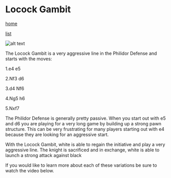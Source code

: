 # Locock Gambit

[home](/zaliczeniowe1awww/)

[list](/zaliczeniowe1awww/list)

![alt text](https://www.thechesswebsite.com/wp-content/uploads/2019/06/locock-gambit.png "Locock Gambit")


The Locock Gambit is a very aggressive line in the Philidor Defense and starts with the moves:

1.e4 e5

2.Nf3 d6

3.d4 Nf6

4.Ng5 h6

5.Nxf7

The Philidor Defense is generally pretty passive. When you start out with e5 and d6 you are playing for a very long game by building up a strong pawn structure. This can be very frustrating for many players starting out with e4 because they are looking for an aggressive start.

With the Locock Gambit, white is able to regain the initiative and play a very aggressive line. The knight is sacrificed and in exchange, white is able to launch a strong attack against black

If you would like to learn more about each of these variations be sure to watch the video below.

